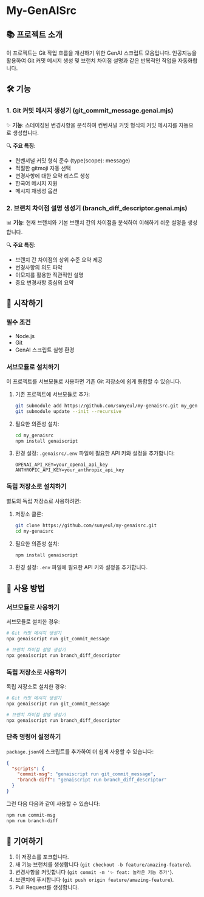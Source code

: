 # My-GenAISrc

## 📚 프로젝트 소개

이 프로젝트는 Git 작업 흐름을 개선하기 위한 GenAI 스크립트 모음입니다. 인공지능을 활용하여 Git 커밋 메시지 생성 및 브랜치 차이점 설명과 같은 반복적인 작업을 자동화합니다.

## 🛠️ 기능

### 1. Git 커밋 메시지 생성기 (git_commit_message.genai.mjs)

✨ **기능**: 스테이징된 변경사항을 분석하여 컨벤셔널 커밋 형식의 커밋 메시지를 자동으로 생성합니다.

🔍 **주요 특징**:

- 컨벤셔널 커밋 형식 준수 (type(scope): message)
- 적절한 gitmoji 자동 선택
- 변경사항에 대한 요약 리스트 생성
- 한국어 메시지 지원
- 메시지 재생성 옵션

### 2. 브랜치 차이점 설명 생성기 (branch_diff_descriptor.genai.mjs)

📊 **기능**: 현재 브랜치와 기본 브랜치 간의 차이점을 분석하여 이해하기 쉬운 설명을 생성합니다.

🔍 **주요 특징**:

- 브랜치 간 차이점의 상위 수준 요약 제공
- 변경사항의 의도 파악
- 이모지를 활용한 직관적인 설명
- 중요 변경사항 중심의 요약

## 🚀 시작하기

### 필수 조건

- Node.js
- Git
- GenAI 스크립트 실행 환경

### 서브모듈로 설치하기

이 프로젝트를 서브모듈로 사용하면 기존 Git 저장소에 쉽게 통합할 수 있습니다.

1. 기존 프로젝트에 서브모듈로 추가:

   ```bash
   git submodule add https://github.com/sunyeul/my-genaisrc.git my_genaisrc
   git submodule update --init --recursive
   ```

2. 필요한 의존성 설치:

   ```bash
   cd my_genaisrc
   npm install genaiscript
   ```

3. 환경 설정:
   `.genaisrc/.env` 파일에 필요한 API 키와 설정을 추가합니다:

   ```plain
   OPENAI_API_KEY=your_openai_api_key
   ANTHROPIC_API_KEY=your_anthropic_api_key
   ```

### 독립 저장소로 설치하기

별도의 독립 저장소로 사용하려면:

1. 저장소 클론:

   ```bash
   git clone https://github.com/sunyeul/my-genaisrc.git
   cd my-genaisrc
   ```

2. 필요한 의존성 설치:

   ```bash
   npm install genaiscript
   ```

3. 환경 설정:
   `.env` 파일에 필요한 API 키와 설정을 추가합니다.

## 📝 사용 방법

### 서브모듈로 사용하기

서브모듈로 설치한 경우:

```bash
# Git 커밋 메시지 생성기
npx genaiscript run git_commit_message

# 브랜치 차이점 설명 생성기
npx genaiscript run branch_diff_descriptor
```

### 독립 저장소로 사용하기

독립 저장소로 설치한 경우:

```bash
# Git 커밋 메시지 생성기
npx genaiscript run git_commit_message

# 브랜치 차이점 설명 생성기
npx genaiscript run branch_diff_descriptor
```

### 단축 명령어 설정하기

`package.json`에 스크립트를 추가하여 더 쉽게 사용할 수 있습니다:

```json
{
  "scripts": {
    "commit-msg": "genaiscript run git_commit_message",
    "branch-diff": "genaiscript run branch_diff_descriptor"
  }
}
```

그런 다음 다음과 같이 사용할 수 있습니다:

```bash
npm run commit-msg
npm run branch-diff
```

## 🤝 기여하기

1. 이 저장소를 포크합니다.
2. 새 기능 브랜치를 생성합니다 (`git checkout -b feature/amazing-feature`).
3. 변경사항을 커밋합니다 (`git commit -m '✨ feat: 놀라운 기능 추가'`).
4. 브랜치에 푸시합니다 (`git push origin feature/amazing-feature`).
5. Pull Request를 생성합니다.
